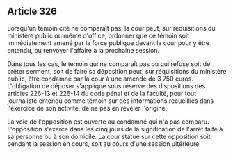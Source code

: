 Article 326
----
Lorsqu'un témoin cité ne comparaît pas, la cour peut, sur réquisitions du
ministère public ou même d'office, ordonner que ce témoin soit immédiatement
amené par la force publique devant la cour pour y être entendu, ou renvoyer
l'affaire à la prochaine session.

Dans tous les cas, le témoin qui ne comparaît pas ou qui refuse soit de prêter
serment, soit de faire sa déposition peut, sur réquisitions du ministère public,
être condamné par la cour à une amende de 3 750 euros. L'obligation de déposer
s'applique sous réserve des dispositions des articles 226-13 et 226-14 du code
pénal et de la faculté, pour tout journaliste entendu comme témoin sur des
informations recueillies dans l'exercice de son activité, de ne pas en révéler
l'origine.

La voie de l'opposition est ouverte au condamné qui n'a pas comparu.
L'opposition s'exerce dans les cinq jours de la signification de l'arrêt faite à
sa personne ou à son domicile. La cour statue sur cette opposition soit pendant
la session en cours, soit au cours d'une session ultérieure.
